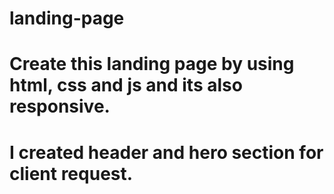 # landing-page
# Create this landing page by using html, css and js and its also responsive.
# I created header and hero section for client request.
